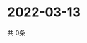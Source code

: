 # 2022-03-13
  共 0条

  <!-- BEGIN -->
  <!-- 最后更新时间Sun Mar 13 2022 08:07:02 GMT+0000 (Coordinated Universal Time) -->
  
  <!-- END -->
  
  